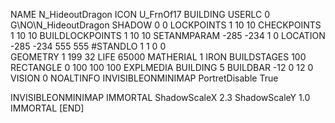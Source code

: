 NAME  N_HideoutDragon
ICON U_FrnOf17
BUILDING
USERLC 0 G\NO\N_HideoutDragon  SHADOW 0 0
LOCKPOINTS       1 10 10
CHECKPOINTS      1 10 10
BUILDLOCKPOINTS  1 10 10
SETANMPARAM -285 -234 1 0
LOCATION -285 -234 555 555
#STANDLO    1 1 0 0     
GEOMETRY 1 199 32
LIFE     65000
MATHERIAL 1 IRON
BUILDSTAGES 100
RECTANGLE    0 100 100 100
EXPLMEDIA BUILDING 5
BUILDBAR -12 0 12 0
VISION 0
NOALTINFO
INVISIBLEONMINIMAP
PortretDisable True

INVISIBLEONMINIMAP
IMMORTAL
ShadowScaleX 2.3
ShadowScaleY 1.0
IMMORTAL
[END]
